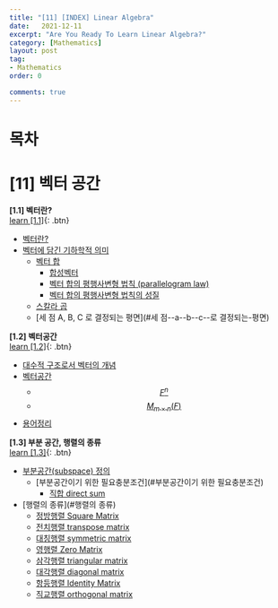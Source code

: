 ```yaml
---
title: "[11] [INDEX] Linear Algebra"
date:   2021-12-11
excerpt: "Are You Ready To Learn Linear Algebra?"
category: [Mathematics]
layout: post
tag:
- Mathematics
order: 0

comments: true
---
```


# 목차

# [11] 벡터 공간 

**[1.1] 벡터란?**   
[learn [1.1]](https://yerimoh.github.io/LIN11/){: .btn}
- [벡터란?](#벡터란-)
- [벡터에 담긴 기하학적 의미](#벡터에-담긴-기하학적-의미)
  * [벡터 합](#벡터-합)
    + [합성벡터](#합성벡터)
    + [벡터 합의 평행사변형 법칙 (parallelogram law)](#벡터-합의-평행사변형-법칙--parallelogram-law-)
    + [벡터 합의 평행사변형 법칙의 성질](#벡터-합의-평행사변형-법칙의-성질)
  * [스칼라 곱](#스칼라-곱)
  * [세 점 A, B, C 로 결정되는 평면](#세 점--a--b--c--로 결정되는-평면)




**[1.2] 벡터공간**    
[learn [1.2]](https://yerimoh.github.io/LIN12/){: .btn}
- [대수적 구조로서 벡터의 개념](#대수적-구조로서-벡터의-개념)
- [벡터공간](#벡터공간)
  * [$$F^n$$](#--f-n--)
  * [$$M_{m×n}(F)$$](#--m--m-n--f---)
- [용어정리](#용어정리)


**[1.3] 부분 공간, 행렬의 종류**     
[learn [1.3]](https://yerimoh.github.io/LIN13/){: .btn}
- [부분공간(subspace) 정의](#부분공간-subspace--정의)
  * [부분공간이기 위한 필요충분조건](#부분공간이기 위한 필요충분조건)
    + [직합 direct sum](#직합-direct-sum)
- [행렬의 종류](#행렬의 종류)
  * [정방행렬 Square Matrix](#정방행렬-square-matrix)
  * [전치행렬 transpose matrix](#전치행렬-transpose-matrix)
  * [대칭행렬 symmetric matrix](#대칭행렬-symmetric-matrix)
  * [영행렬 Zero Matrix](#영행렬-zero-matrix)
  * [삼각행렬 triangular matrix](#삼각행렬-triangular-matrix)
  * [대각행렬 diagonal matrix](#대각행렬-diagonal-matrix)
  * [항등행렬 Identity Matrix](#항등행렬-identity-matrix)
  * [직교행렬 orthogonal matrix](#직교행렬-orthogonal-matrix)
